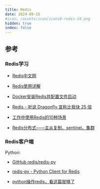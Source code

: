 ```yaml
---
title: Redis
date: 2024-09-15
#icon: /assets/icon/icons8-redis-24.png
hidden: true
index: false
---
```


<Catalog />

## 参考

### Redis学习

- [Redis中文网](https://www.redis.net.cn/)

- [Redis使用详解](https://mynamelancelot.github.io/nosql/redis.html#%E4%B8%80nosql%E7%AE%80%E4%BB%8B)

- [Docker安装Redis并配置文件启动](https://cloud.tencent.com/developer/article/1997596)

- [Redis - 听说 Dragonfly 宣称比我快 25 倍](https://juejin.cn/post/7155479877741707295)

- [工作中使用Redis的10种场景](https://www.cnblogs.com/12lisu/p/17972104)

- [Redis分布式——主从复制、sentinel、集群](https://bbs.huaweicloud.com/blogs/303870)

### Redis客户端
 
Python:

- [GitHub redis/redis-py](https://github.com/redis/redis-py)

- [redis-py - Python Client for Redis](https://redis-py.readthedocs.io/en/stable/index.html#)

- [python操作redis，看这篇就够了](https://juejin.cn/post/7153194928863412231)